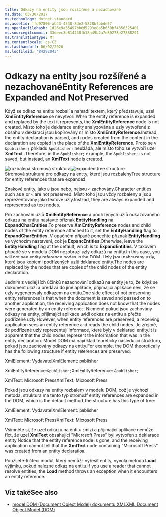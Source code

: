 ```yaml
---
title: Odkazy na entity jsou rozšířené a nezachované
ms.date: 03/30/2017
ms.technology: dotnet-standard
ms.assetid: ffd97806-ab43-4538-8de2-5828bfbbde57
ms.openlocfilehash: 1d26e9a35497bb0d5293e8a5b630bf4356325401
ms.sourcegitcommit: 33deec3e814238fb18a49b2a7e89278e27888291
ms.translationtype: MT
ms.contentlocale: cs-CZ
ms.lasthandoff: 06/02/2020
ms.locfileid: "84292043"
---
```

# <a name="entity-references-are-expanded-and-not-preserved"></a><span data-ttu-id="e33de-102">Odkazy na entity jsou rozšířené a nezachované</span><span class="sxs-lookup"><span data-stu-id="e33de-102">Entity References are Expanded and Not Preserved</span></span>
<span data-ttu-id="e33de-103">Když se odkaz na entitu rozbalí a nahradí textem, který představuje, uzel **XmlEntityReference** se nevytvoří.</span><span class="sxs-lookup"><span data-stu-id="e33de-103">When the entity reference is expanded and replaced by the text it represents, the **XmlEntityReference** node is not created.</span></span> <span data-ttu-id="e33de-104">Místo toho je deklarace entity analyzována a uzly vytvořené z obsahu v deklaraci jsou kopírovány na místo **XmlEntityReference**.</span><span class="sxs-lookup"><span data-stu-id="e33de-104">Instead, the entity declaration is parsed, and nodes created from the content in the declaration are copied in the place of the **XmlEntityReference**.</span></span> <span data-ttu-id="e33de-105">Proto se v `&publisher;` příkladu `&publisher;` neukládá, ale místo toho se vytvoří uzel **XmlText** .</span><span class="sxs-lookup"><span data-stu-id="e33de-105">Therefore, in the `&publisher;` example, the `&publisher;` is not saved, but instead, an **XmlText** node is created.</span></span>  
  
 <span data-ttu-id="e33de-106">![rozbalená stromová struktura](media/xmlentityref-expanded-nodes.gif "xmlentityref_expanded_nodes")</span><span class="sxs-lookup"><span data-stu-id="e33de-106">![expanded tree structure](media/xmlentityref-expanded-nodes.gif "xmlentityref_expanded_nodes")</span></span>  
<span data-ttu-id="e33de-107">Stromová struktura pro odkazy na entity, které jsou rozbaleny</span><span class="sxs-lookup"><span data-stu-id="e33de-107">Tree structure for entity references that are expanded</span></span>  
  
 <span data-ttu-id="e33de-108">Znakové entity, jako `B` jsou nebo, nejsou `<` zachovány.</span><span class="sxs-lookup"><span data-stu-id="e33de-108">Character entities such as `B` or `<` are not preserved.</span></span> <span data-ttu-id="e33de-109">Místo toho jsou vždy rozbaleny a jsou reprezentovány jako textové uzly.</span><span class="sxs-lookup"><span data-stu-id="e33de-109">Instead, they are always expanded and represented as text nodes.</span></span>  
  
 <span data-ttu-id="e33de-110">Pro zachování uzlů **XmlEntityReference** a podřízených uzlů odkazovaného odkazu na entitu nastavte příznak **EntityHandling** na **ExpandCharEntities**.</span><span class="sxs-lookup"><span data-stu-id="e33de-110">To preserve **XmlEntityReference** nodes and child nodes of the entity reference attached to it, set the **EntityHandling** flag to **ExpandCharEntities**.</span></span> <span data-ttu-id="e33de-111">V opačném případě ponechte příznak **EntityHandling** ve výchozím nastavení, což je **ExpandEntities**.</span><span class="sxs-lookup"><span data-stu-id="e33de-111">Otherwise, leave the **EntityHandling** flag at the default, which is to **ExpandEntities**.</span></span> <span data-ttu-id="e33de-112">V takovém případě se v modelu DOM nezobrazí uzly odkazů na entity.</span><span class="sxs-lookup"><span data-stu-id="e33de-112">In this case, you will not see entity reference nodes in the DOM.</span></span> <span data-ttu-id="e33de-113">Uzly jsou nahrazeny uzly, které jsou kopiemi podřízených uzlů deklarace entity.</span><span class="sxs-lookup"><span data-stu-id="e33de-113">The nodes are replaced by the nodes that are copies of the child nodes of the entity declaration.</span></span>  
  
 <span data-ttu-id="e33de-114">Jedním z vedlejších účinků nezachování odkazů na entity je to, že když se dokument uloží a předává do jiné aplikace, přijímající aplikace neví, že se uzly vygenerovaly odkazem na entitu.</span><span class="sxs-lookup"><span data-stu-id="e33de-114">One side effect of not preserving entity references is that when the document is saved and passed on to another application, the receiving application does not know that the nodes were generated by an entity reference.</span></span> <span data-ttu-id="e33de-115">Nicméně pokud jsou zachovány odkazy na entity, přijímající aplikace uvidí odkaz na entitu a přečte podřízené uzly.</span><span class="sxs-lookup"><span data-stu-id="e33de-115">However, when entity references are preserved, a receiving application sees an entity reference and reads the child nodes.</span></span> <span data-ttu-id="e33de-116">Je zřejmé, že podřízené uzly reprezentují informace, které byly v deklaraci entity.</span><span class="sxs-lookup"><span data-stu-id="e33de-116">It is apparent that the child nodes represent the information that was in the entity declaration.</span></span> <span data-ttu-id="e33de-117">Model DOM má například teoreticky následující strukturu, pokud jsou zachovány odkazy na entity.</span><span class="sxs-lookup"><span data-stu-id="e33de-117">For example, the DOM theoretically has the following structure if entity references are preserved.</span></span>  
  
 <span data-ttu-id="e33de-118">XmlElement: Vydavatel</span><span class="sxs-lookup"><span data-stu-id="e33de-118">XmlElement: publisher</span></span>  
  
 <span data-ttu-id="e33de-119">XmlEntityReference:`&publisher;`</span><span class="sxs-lookup"><span data-stu-id="e33de-119">XmlEntityReference: `&publisher;`</span></span>  
  
 <span data-ttu-id="e33de-120">XmlText: Microsoft Press</span><span class="sxs-lookup"><span data-stu-id="e33de-120">XmlText: Microsoft Press</span></span>  
  
 <span data-ttu-id="e33de-121">Pokud jsou odkazy na entity rozbaleny v modelu DOM, což je výchozí metoda, struktura má tento typ stromu:</span><span class="sxs-lookup"><span data-stu-id="e33de-121">If entity references are expanded in the DOM, which is the default method, the structure has this type of tree:</span></span>  
  
 <span data-ttu-id="e33de-122">XmlElement: Vydavatel</span><span class="sxs-lookup"><span data-stu-id="e33de-122">XmlElement: publisher</span></span>  
  
 <span data-ttu-id="e33de-123">XmlText: Microsoft Press</span><span class="sxs-lookup"><span data-stu-id="e33de-123">XmlText: Microsoft Press</span></span>  
  
 <span data-ttu-id="e33de-124">Všimněte si, že uzel odkazu na entitu zmizí a přijímající aplikace nemůže říct, že uzel **XmlText** obsahující "Microsoft Press" byl vytvořen z deklarace entity.</span><span class="sxs-lookup"><span data-stu-id="e33de-124">Notice that the entity reference node is gone, and the receiving application cannot tell that the **XmlText** node containing "Microsoft Press" was created from an entity declaration.</span></span>  
  
 <span data-ttu-id="e33de-125">Použijete-li čtecí modul, který nemůže vyřešit entity, vyvolá metoda **Load** výjimku, pokud nalezne odkaz na entitu.</span><span class="sxs-lookup"><span data-stu-id="e33de-125">If you use a reader that cannot resolve entities, the **Load** method throws an exception when it encounters an entity reference.</span></span>  
  
## <a name="see-also"></a><span data-ttu-id="e33de-126">Viz také</span><span class="sxs-lookup"><span data-stu-id="e33de-126">See also</span></span>

- [<span data-ttu-id="e33de-127">model DOM (Document Object Model) dokumentu XML</span><span class="sxs-lookup"><span data-stu-id="e33de-127">XML Document Object Model (DOM)</span></span>](xml-document-object-model-dom.md)
